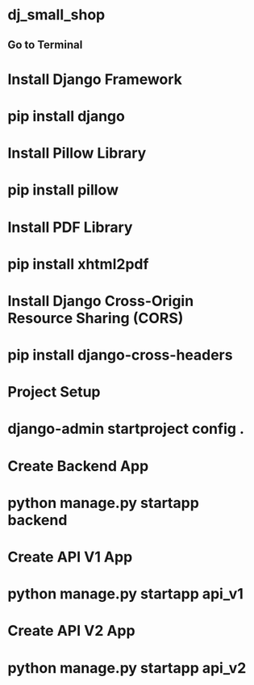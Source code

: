 # dj_small_shop
 
## Go to Terminal

# Install Django Framework
# pip install django

# Install Pillow Library
# pip install pillow

# Install PDF Library
# pip install xhtml2pdf

# Install Django Cross-Origin Resource Sharing (CORS)
# pip install django-cross-headers

# Project Setup
# django-admin startproject config .

# Create Backend App
# python manage.py startapp backend

# Create API V1 App
# python manage.py startapp api_v1

# Create API V2 App
# python manage.py startapp api_v2